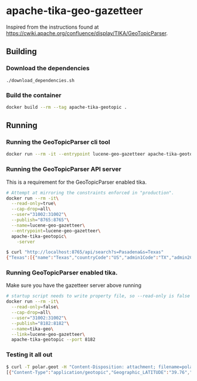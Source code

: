 # apache-tika-geo-gazetteer

Inspired from the instructions found at https://cwiki.apache.org/confluence/display/TIKA/GeoTopicParser.

## Building

### Download the dependencies

```
./download_dependencies.sh
```

### Build the container

```bash
docker build --rm --tag apache-tika-geotopic .
```

## Running

### Running the GeoTopicParser cli tool

```bash
docker run --rm -it --entrypoint lucene-geo-gazetteer apache-tika-geotopic  -s Pasadena Texas -json
```

### Running the GeoTopicParser API server

This is a requirement for the GeoTopicParser enabled tika.

```bash
# Attempt at mirroring the constraints enforced in "production".
docker run --rm -it\
  --read-only=true\
  --cap-drop=all\
  --user="31002:31002"\
  --publish="8765:8765"\
  --name=lucene-geo-gazetteer\
  --entrypoint=lucene-geo-gazetteer\
  apache-tika-geotopic\
    -server
```

```bash
$ curl "http://localhost:8765/api/search?s=Pasadena&s=Texas"
{"Texas":[{"name":"Texas","countryCode":"US","admin1Code":"TX","admin2Code":"","latitude":31.25044,"longitude":-99.25061}],"Pasadena":[{"name":"Pasadena","countryCode":"US","admin1Code":"CA","admin2Code":"037","latitude":34.14778,"longitude":-118.14452}]}
```

### Running GeoTopicParser enabled tika.

Make sure you have the gazetteer server above running

```bash
# startup script needs to write property file, so --read-only is false
docker run --rm -it\
  --read-only=false\
  --cap-drop=all\
  --user="31002:31002"\
  --publish="8182:8182"\
  --name=tika-geo\
  --link=lucene-geo-gazetteer\
  apache-tika-geotopic --port 8182
```

### Testing it all out

```bash
$ curl -T polar.geot -H "Content-Disposition: attachment; filename=polar.geot" http://localhost:8182/rmeta
[{"Content-Type":"application/geotopic","Geographic_LATITUDE":"39.76","Geographic_LONGITUDE":"-98.5","Geographic_NAME":"United States","Optional_LATITUDE1":"35.0","Optional_LONGITUDE1":"105.0","Optional_NAME1":"People’s Republic of China","X-Parsed-By":["org.apache.tika.parser.DefaultParser","org.apache.tika.parser.geo.topic.GeoParser"],"X-TIKA:embedded_depth":"0","X-TIKA:parse_time_millis":"186","resourceName":"polar.geot"}]
```
